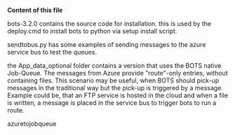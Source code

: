 **Content of this file**

bots-3.2.0 contains the source code for installation. this is used by the deploy.cmd to install bots to python via setup install script. 


sendtobus.py has some examples of sending messages to the azure service bus to test the queues. 

the App_data_optional folder contains a version that uses the BOTS native Job-Queue. The messages from 
 Azure provide "route"-only entries, without containing files. This scenario may be useful, when 
 BOTS should pick-up messages in the traditional way but the pick-up is triggered by a message. 
 Example could be, that an FTP service is hosted in the cloud and when a file is written, a message
 is placed in the service bus to trigger bots to run a route. 
 
 azuretojobqueue